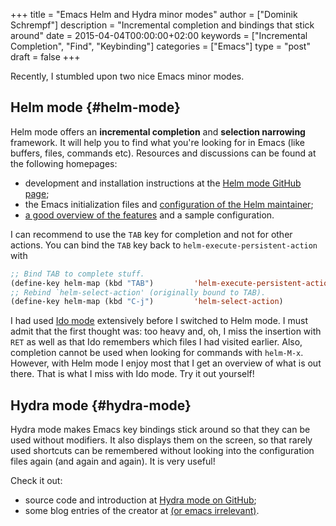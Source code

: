 +++
title = "Emacs Helm and Hydra minor modes"
author = ["Dominik Schrempf"]
description = "Incremental completion and bindings that stick around"
date = 2015-04-04T00:00:00+02:00
keywords = ["Incremental Completion", "Find", "Keybinding"]
categories = ["Emacs"]
type = "post"
draft = false
+++

Recently, I stumbled upon two nice Emacs minor modes.


## Helm mode {#helm-mode}

Helm mode offers an **incremental completion** and **selection narrowing**
framework.  It will help you to find what you're looking for in Emacs
(like buffers, files, commands etc).  Resources and discussions can be
found at the following homepages:

-   development and installation instructions at the [Helm mode GitHub page](https://github.com/emacs-helm/helm);
-   the Emacs initialization files and [configuration of the Helm maintainer](https://github.com/thierryvolpiatto/emacs-tv-config);
-   [a good overview of the features](http://tuhdo.github.io/helm-intro.html) and a sample configuration.

I can recommend to use the `TAB` key for completion and not for other
actions.  You can bind the `TAB` key back to
`helm-execute-persistent-action` with

```lisp
;; Bind TAB to complete stuff.
(define-key helm-map (kbd "TAB")         'helm-execute-persistent-action)
;; Rebind `helm-select-action' (originally bound to TAB).
(define-key helm-map (kbd "C-j")         'helm-select-action)
```

I had used [Ido mode](http://emacswiki.org/emacs/InteractivelyDoThings) extensively before I switched to Helm mode.  I
must admit that the first thought was: too heavy and, oh, I miss the
insertion with `RET` as well as that Ido remembers which files I had
visited earlier.  Also, completion cannot be used when looking for
commands with `helm-M-x`.  However, with Helm mode I enjoy most that I
get an overview of what is out there.  That is what I miss with Ido
mode.  Try it out yourself!


## Hydra mode {#hydra-mode}

Hydra mode makes Emacs key bindings stick around so that they can be
used without modifiers.  It also displays them on the screen, so that
rarely used shortcuts can be remembered without looking into the
configuration files again (and again and again).  It is very useful!

Check it out:

-   source code and introduction at [Hydra mode on GitHub](https://github.com/abo-abo/hydra);
-   some blog entries of the creator at [(or emacs irrelevant)](http://oremacs.com/archive/).
